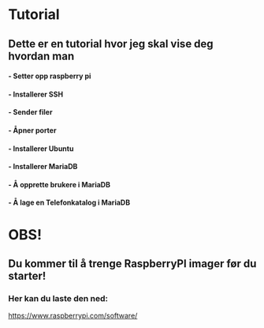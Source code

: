 # Tutorial
## Dette er en tutorial hvor jeg skal vise deg hvordan man
#### - Setter opp raspberry pi
#### - Installerer SSH 
#### - Sender filer 
#### - Åpner porter  
#### - Installerer Ubuntu 
#### - Installerer MariaDB 
#### - Å opprette brukere i MariaDB
#### - Å lage en Telefonkatalog i MariaDB

# OBS!
## Du kommer til å trenge RaspberryPI imager før du starter!
### Her kan du laste den ned: 
https://www.raspberrypi.com/software/ 